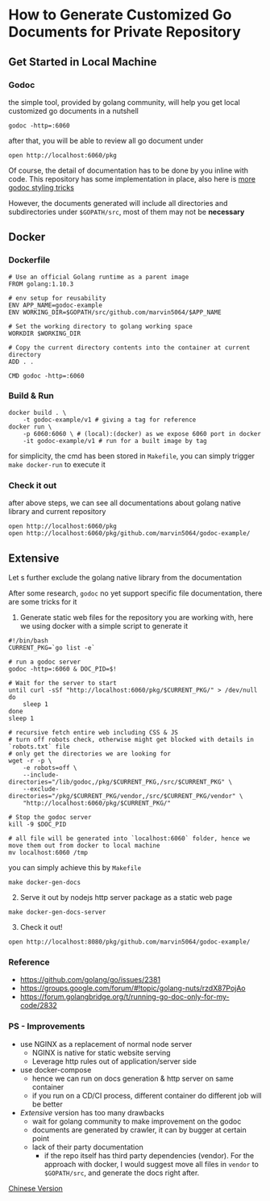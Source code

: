 # How to Generate Customized Go Documents for Private Repository

## Get Started in Local Machine

### Godoc

the simple tool, provided by golang community, will help you get local customized go documents in a nutshell
```
godoc -http=:6060
```
after that, you will be able to review all go document under
```
open http://localhost:6060/pkg
```
Of course, the detail of documentation has to be done by you inline with code. This repository has some implementation in place, also here is [more godoc styling tricks](https://godoc.org/github.com/fluhus/godoc-tricks)

However, the documents generated will include all directories and subdirectories under `$GOPATH/src`, most of them may not be **necessary**

## Docker

### Dockerfile

```
# Use an official Golang runtime as a parent image
FROM golang:1.10.3

# env setup for reusability
ENV APP_NAME=godoc-example
ENV WORKING_DIR=$GOPATH/src/github.com/marvin5064/$APP_NAME

# Set the working directory to golang working space
WORKDIR $WORKING_DIR

# Copy the current directory contents into the container at current directory
ADD . .

CMD godoc -http=:6060
```

### Build & Run

```
docker build . \
    -t godoc-example/v1 # giving a tag for reference
docker run \
    -p 6060:6060 \ # (local):(docker) as we expose 6060 port in docker
    -it godoc-example/v1 # run for a built image by tag
```
for simplicity, the cmd has been stored in `Makefile`, you can simply trigger `make docker-run` to execute it

### Check it out

after above steps, we can see all documentations about golang native library and current repository
```
open http://localhost:6060/pkg
open http://localhost:6060/pkg/github.com/marvin5064/godoc-example/
```

## Extensive
Let s further exclude the golang native library from the documentation

After some research, `godoc` no yet support specific file documentation, there are some tricks for it
1. Generate static web files for the repository you are working with, here we using docker with a simple script to generate it
```
#!/bin/bash
CURRENT_PKG=`go list -e`

# run a godoc server
godoc -http=:6060 & DOC_PID=$!

# Wait for the server to start
until curl -sSf "http://localhost:6060/pkg/$CURRENT_PKG/" > /dev/null
do
    sleep 1
done
sleep 1

# recursive fetch entire web including CSS & JS
# turn off robots check, otherwise might get blocked with details in `robots.txt` file
# only get the directories we are looking for
wget -r -p \
    -e robots=off \
    --include-directories="/lib/godoc,/pkg/$CURRENT_PKG,/src/$CURRENT_PKG" \
    --exclude-directories="/pkg/$CURRENT_PKG/vendor,/src/$CURRENT_PKG/vendor" \
    "http://localhost:6060/pkg/$CURRENT_PKG/"

# Stop the godoc server
kill -9 $DOC_PID

# all file will be generated into `localhost:6060` folder, hence we move them out from docker to local machine
mv localhost:6060 /tmp
```
you can simply achieve this by `Makefile`
```
make docker-gen-docs
```
2. Serve it out by nodejs http server package as a static web page
```
make docker-gen-docs-server
```
3. Check it out!
```
open http://localhost:8080/pkg/github.com/marvin5064/godoc-example/
```

### Reference
- https://github.com/golang/go/issues/2381
- https://groups.google.com/forum/#!topic/golang-nuts/rzdX87PojAo
- https://forum.golangbridge.org/t/running-go-doc-only-for-my-code/2832

### PS - Improvements

- use NGINX as a replacement of normal node server 
    - NGINX is native for static website serving
    - Leverage http rules out of application/server side
- use docker-compose
    - hence we can run on docs generation & http server on same container
    - if you run on a CD/CI process, different container do different job will be better
- *Extensive* version has too many drawbacks
    - wait for golang community to make improvement on the godoc
    - documents are generated by crawler, it can by bugger at certain point
    - lack of their party documentation
        - if the repo itself has third party dependencies (vendor). For the approach with docker, I would suggest move all files in `vendor` to `$GOPATH/src`, and generate the docs right after.

[Chinese Version](https://marvin-code.blogspot.com/2018/07/golang-godoc.html)